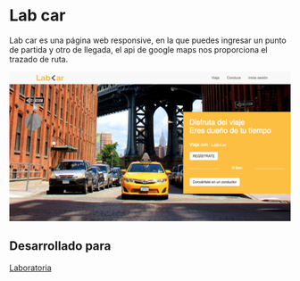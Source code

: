 # Lab car
Lab car es una página web responsive, en la que puedes ingresar un punto de partida y otro de llegada, el api de google maps nos proporciona el trazado de ruta.

![cardify-preview](https://github.com/gabrielamf/lab-car-boilerplate/blob/master/assets/images/labcar-1.png)

## Desarrollado para 
[Laboratoria](http://laboratoria.la)
